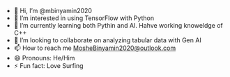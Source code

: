 - 👋 Hi, I’m @mbinyamin2020
- 👀 I’m interested in using TensorFlow with Python
- 🌱 I’m currently learning both Pythin and AI. Hahve working knoweldge of C++ 
- 💞️ I’m looking to collaborate on analyzing tabular data with Gen AI
- 📫 How to reach me MosheBinyamin2020@outlook.com
- 😄 Pronouns: He/Him
- ⚡ Fun fact: Love Surfing 


<!---
mbinyamin2020/mbinyamin2020 is a ✨ special ✨ repository because its `README.md` (this file) appears on your GitHub profile.
You can click the Preview link to take a look at your changes.
--->
